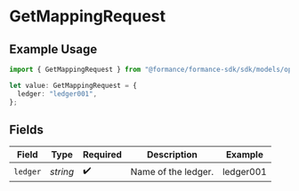 # GetMappingRequest

## Example Usage

```typescript
import { GetMappingRequest } from "@formance/formance-sdk/sdk/models/operations";

let value: GetMappingRequest = {
  ledger: "ledger001",
};
```

## Fields

| Field               | Type                | Required            | Description         | Example             |
| ------------------- | ------------------- | ------------------- | ------------------- | ------------------- |
| `ledger`            | *string*            | :heavy_check_mark:  | Name of the ledger. | ledger001           |
